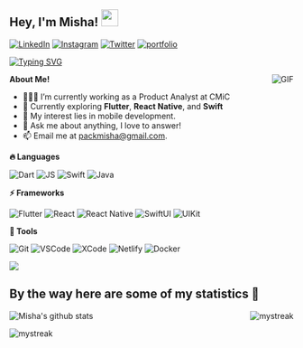 ## Hey, I'm Misha! <img src="https://raw.githubusercontent.com/aemmadi/aemmadi/master/wave.gif" width="30px">

[![LinkedIn](https://img.shields.io/badge/linkedin-0A66C2?style=for-the-badge&logo=linkedin&logoColor=ffffff)](https://www.linkedin.com/in/mikhailpak/)
[![Instagram](https://img.shields.io/badge/Instagram-E4405F?style=for-the-badge&logo=instagram&logoColor=ffffff)](https://instagram.com/_parkmisha)
[![Twitter](https://img.shields.io/badge/twitter-1D9BF0?style=for-the-badge&logo=twitter&logoColor=ffffff)](https://pkmisha.com/)
[![portfolio](https://img.shields.io/badge/portfolio-000?style=for-the-badge&logo=ko-fi&logoColor=white)](https://pkmisha.com/)

[![Typing SVG](https://readme-typing-svg.herokuapp.com?font=Fira+Code&duration=2000&pause=1000&color=00b4ab&width=435&lines=Active+mobile+dev+enthusiast;Love+cross-platform+frameworks;Beautiful+designs+enjoyer)](https://git.io/typing-svg)
 
<img align="right" alt="GIF" src="https://i.pinimg.com/originals/e4/26/70/e426702edf874b181aced1e2fa5c6cde.gif" />

**About Me!**

- 👨🏽‍💻 I’m currently working as a Product Analyst at CMiC
- 🌱 Currently exploring **Flutter**, **React Native**, and **Swift**
- 🤔 My interest lies in mobile development.
- 💬 Ask me about anything, I love to answer!
- 📫 Email me at [packmisha@gmail.com](mailto:packmisha@gmail.com).


<!-------------------------- TECHNOLOGIES -------------------------->
**🔥 Languages**
<br />

![Dart](https://img.shields.io/badge/Dart-0175C2?style=for-the-badge&logo=dart&logoColor=white)
![JS](https://img.shields.io/badge/JavaScript-323330?style=for-the-badge&logo=javascript&logoColor=F7DF1E)
![Swift](https://img.shields.io/badge/Swift-FA7343?style=for-the-badge&logo=swift&logoColor=white)
![Java](https://img.shields.io/badge/java-%23ED8B00.svg?style=for-the-badge&logo=openjdk&logoColor=white)

**⚡ Frameworks** 
<br />

![Flutter](https://img.shields.io/badge/Flutter-02569B?style=for-the-badge&logo=flutter&logoColor=white)
![React](https://img.shields.io/badge/React-20232A?style=for-the-badge&logo=react&logoColor=61DAFB)
![React Native](https://img.shields.io/badge/React_Native-20232A?style=for-the-badge&logo=react&logoColor=61DAFB)
![SwiftUI](https://img.shields.io/badge/Swift_UI-FA7343?style=for-the-badge&logo=swift&logoColor=white)
![UIKit](https://img.shields.io/badge/UI_Kit-FA7343?style=for-the-badge&logo=swift&logoColor=white)

**🧰 Tools**
<br />

![Git](https://img.shields.io/badge/GIT-E44C30?style=for-the-badge&logo=git&logoColor=white)
![VSCode](https://img.shields.io/badge/VSCode-0078D4?style=for-the-badge&logo=visual%20studio%20code&logoColor=white)
![XCode](https://img.shields.io/badge/Xcode-007ACC?style=for-the-badge&logo=Xcode&logoColor=white)
![Netlify](https://img.shields.io/badge/Netlify-00C7B7?style=for-the-badge&logo=netlify&logoColor=white)
![Docker](https://img.shields.io/badge/Docker-2CA5E0?style=for-the-badge&logo=docker&logoColor=white)

<a href="https://www.youtube.com/watch?v=dQw4w9WgXcQ"><img src="https://user-images.githubusercontent.com/73097560/115834477-dbab4500-a447-11eb-908a-139a6edaec5c.gif"></a>

## By the way here are some of my statistics 🚀
![Misha's github stats](https://github-readme-stats.vercel.app/api?username=mishapark&show_icons=true&theme=tokyonight)
<img  align="right" src="https://github-readme-streak-stats.herokuapp.com/?user=mishapark&theme=tokyonight" alt="mystreak"/>

 <img src="https://github-readme-stats.vercel.app/api/top-langs/?username=mishapark&theme=tokyonight&layout=compact" alt="mystreak"/>


